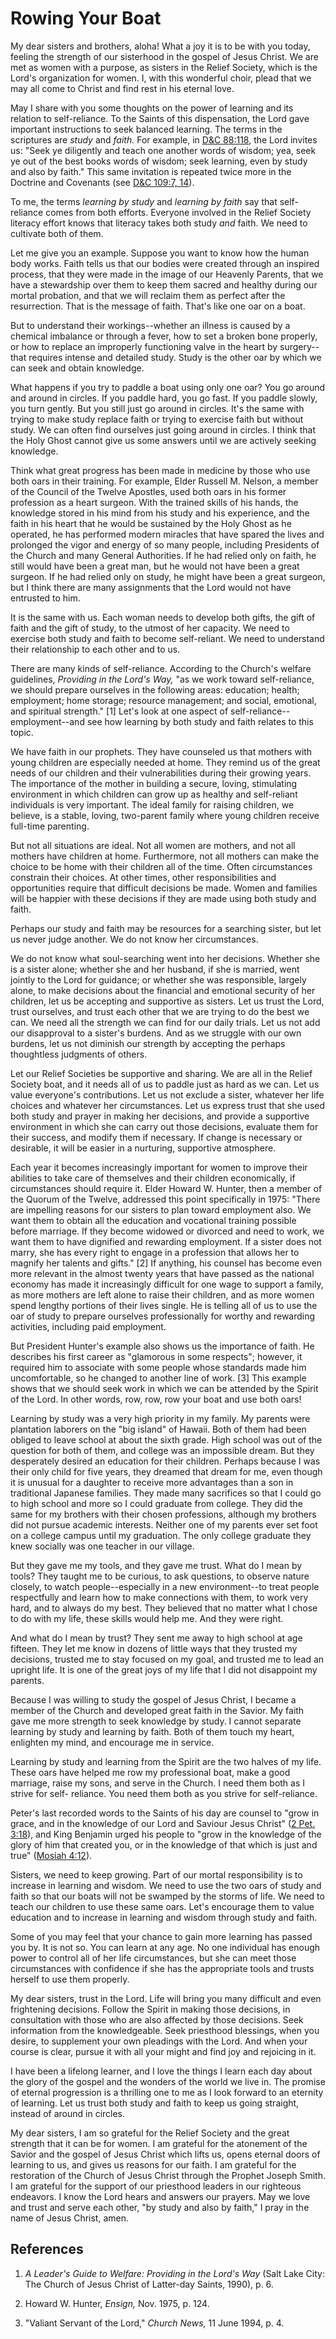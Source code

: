 # Rowing Your Boat

My dear sisters and brothers, aloha! What a joy it is to be with you today,
feeling the strength of our sisterhood in the gospel of Jesus Christ. We are
met as women with a purpose, as sisters in the Relief Society, which is the
Lord's organization for women. I, with this wonderful choir, plead that we may
all come to Christ and find rest in his eternal love.

May I share with you some thoughts on the power of learning and its relation
to self-reliance. To the Saints of this dispensation, the Lord gave important
instructions to seek balanced learning. The terms in the scriptures are
_study_ and _faith._ For example, in [D&amp;C
88:118](https://www.lds.org/scriptures/dc-testament/dc/88.118?lang=eng#117),
the Lord invites us: "Seek ye diligently and teach one another words of
wisdom; yea, seek ye out of the best books words of wisdom; seek learning,
even by study and also by faith." This same invitation is repeated twice more
in the Doctrine and Covenants (see [D&amp;C 109:7,
14](https://www.lds.org/scriptures/dc-testament/dc/109.7%2C14?lang=eng#6)).

To me, the terms _learning by study_ and _learning by faith_ say that self-
reliance comes from both efforts. Everyone involved in the Relief Society
literacy effort knows that literacy takes both study _and_ faith. We need to
cultivate both of them.

Let me give you an example. Suppose you want to know how the human body works.
Faith tells us that our bodies were created through an inspired process, that
they were made in the image of our Heavenly Parents, that we have a
stewardship over them to keep them sacred and healthy during our mortal
probation, and that we will reclaim them as perfect after the resurrection.
That is the message of faith. That's like one oar on a boat.

But to understand their workings--whether an illness is caused by a chemical
imbalance or through a fever, how to set a broken bone properly, or how to
replace an improperly functioning valve in the heart by surgery--that requires
intense and detailed study. Study is the other oar by which we can seek and
obtain knowledge.

What happens if you try to paddle a boat using only one oar? You go around and
around in circles. If you paddle hard, you go fast. If you paddle slowly, you
turn gently. But you still just go around in circles. It's the same with
trying to make study replace faith or trying to exercise faith but without
study. We can often find ourselves just going around in circles. I think that
the Holy Ghost cannot give us some answers until we are actively seeking
knowledge.

Think what great progress has been made in medicine by those who use both oars
in their training. For example, Elder Russell M. Nelson, a member of the
Council of the Twelve Apostles, used both oars in his former profession as a
heart surgeon. With the trained skills of his hands, the knowledge stored in
his mind from his study and his experience, and the faith in his heart that he
would be sustained by the Holy Ghost as he operated, he has performed modern
miracles that have spared the lives and prolonged the vigor and energy of so
many people, including Presidents of the Church and many General Authorities.
If he had relied only on faith, he still would have been a great man, but he
would not have been a great surgeon. If he had relied only on study, he might
have been a great surgeon, but I think there are many assignments that the
Lord would not have entrusted to him.

It is the same with us. Each woman needs to develop both gifts, the gift of
faith and the gift of study, to the utmost of her capacity. We need to
exercise both study and faith to become self-reliant. We need to understand
their relationship to each other and to us.

There are many kinds of self-reliance. According to the Church's welfare
guidelines, _Providing in the Lord's Way,_ "as we work toward self-reliance,
we should prepare ourselves in the following areas: education; health;
employment; home storage; resource management; and social, emotional, and
spiritual strength." [1]  Let's look at one aspect of self-reliance--
employment--and see how learning by both study and faith relates to this
topic.

We have faith in our prophets. They have counseled us that mothers with young
children are especially needed at home. They remind us of the great needs of
our children and their vulnerabilities during their growing years. The
importance of the mother in building a secure, loving, stimulating environment
in which children can grow up as healthy and self-reliant individuals is very
important. The ideal family for raising children, we believe, is a stable,
loving, two-parent family where young children receive full-time parenting.

But not all situations are ideal. Not all women are mothers, and not all
mothers have children at home. Furthermore, not all mothers can make the
choice to be home with their children all of the time. Often circumstances
constrain their choices. At other times, other responsibilities and
opportunities require that difficult decisions be made. Women and families
will be happier with these decisions if they are made using both study and
faith.

Perhaps our study and faith may be resources for a searching sister, but let
us never judge another. We do not know her circumstances.

We do not know what soul-searching went into her decisions. Whether she is a
sister alone; whether she and her husband, if she is married, went jointly to
the Lord for guidance; or whether she was responsible, largely alone, to make
decisions about the financial and emotional security of her children, let us
be accepting and supportive as sisters. Let us trust the Lord, trust
ourselves, and trust each other that we are trying to do the best we can. We
need all the strength we can find for our daily trials. Let us not add our
disapproval to a sister's burdens. And as we struggle with our own burdens,
let us not diminish our strength by accepting the perhaps thoughtless
judgments of others.

Let our Relief Societies be supportive and sharing. We are all in the Relief
Society boat, and it needs all of us to paddle just as hard as we can. Let us
value everyone's contributions. Let us not exclude a sister, whatever her life
choices and whatever her circumstances. Let us express trust that she used
both study and prayer in making her decisions, and provide a supportive
environment in which she can carry out those decisions, evaluate them for
their success, and modify them if necessary. If change is necessary or
desirable, it will be easier in a nurturing, supportive atmosphere.

Each year it becomes increasingly important for women to improve their
abilities to take care of themselves and their children economically, if
circumstances should require it. Elder Howard W. Hunter, then a member of the
Quorum of the Twelve, addressed this point specifically in 1975: "There are
impelling reasons for our sisters to plan toward employment also. We want them
to obtain all the education and vocational training possible before marriage.
If they become widowed or divorced and need to work, we want them to have
dignified and rewarding employment. If a sister does not marry, she has every
right to engage in a profession that allows her to magnify her talents and
gifts." [2]  If anything, his counsel has become even more relevant in the
almost twenty years that have passed as the national economy has made it
increasingly difficult for one wage to support a family, as more mothers are
left alone to raise their children, and as more women spend lengthy portions
of their lives single. He is telling all of us to use the oar of study to
prepare ourselves professionally for worthy and rewarding activities,
including paid employment.

But President Hunter's example also shows us the importance of faith. He
describes his first career as "glamorous in some respects"; however, it
required him to associate with some people whose standards made him
uncomfortable, so he changed to another line of work. [3]  This example shows
that we should seek work in which we can be attended by the Spirit of the
Lord. In other words, row, row, row your boat and use both oars!

Learning by study was a very high priority in my family. My parents were
plantation laborers on the "big island" of Hawaii. Both of them had been
obliged to leave school at about the sixth grade. High school was out of the
question for both of them, and college was an impossible dream. But they
desperately desired an education for their children. Perhaps because I was
their only child for five years, they dreamed that dream for me, even though
it is unusual for a daughter to receive more advantages than a son in
traditional Japanese families. They made many sacrifices so that I could go to
high school and more so I could graduate from college. They did the same for
my brothers with their chosen professions, although my brothers did not pursue
academic interests. Neither one of my parents ever set foot on a college
campus until my graduation. The only college graduate they knew socially was
one teacher in our village.

But they gave me my tools, and they gave me trust. What do I mean by tools?
They taught me to be curious, to ask questions, to observe nature closely, to
watch people--especially in a new environment--to treat people respectfully
and learn how to make connections with them, to work very hard, and to always
do my best. They believed that no matter what I chose to do with my life,
these skills would help me. And they were right.

And what do I mean by trust? They sent me away to high school at age fifteen.
They let me know in dozens of little ways that they trusted my decisions,
trusted me to stay focused on my goal, and trusted me to lead an upright life.
It is one of the great joys of my life that I did not disappoint my parents.

Because I was willing to study the gospel of Jesus Christ, I became a member
of the Church and developed great faith in the Savior. My faith gave me more
strength to seek knowledge by study. I cannot separate learning by study and
learning by faith. Both of them touch my heart, enlighten my mind, and
encourage me in service.

Learning by study and learning from the Spirit are the two halves of my life.
These oars have helped me row my professional boat, make a good marriage,
raise my sons, and serve in the Church. I need them both as I strive for self-
reliance. You need them both as you strive for self-reliance.

Peter's last recorded words to the Saints of his day are counsel to "grow in
grace, and in the knowledge of our Lord and Saviour Jesus Christ" ([2 Pet.
3:18](https://www.lds.org/scriptures/nt/2-pet/3.18?lang=eng#17)), and King
Benjamin urged his people to "grow in the knowledge of the glory of him that
created you, or in the knowledge of that which is just and true" ([Mosiah
4:12](https://www.lds.org/scriptures/bofm/mosiah/4.12?lang=eng#11)).

Sisters, we need to keep growing. Part of our mortal responsibility is to
increase in learning and wisdom. We need to use the two oars of study and
faith so that our boats will not be swamped by the storms of life. We need to
teach our children to use these same oars. Let's encourage them to value
education and to increase in learning and wisdom through study and faith.

Some of you may feel that your chance to gain more learning has passed you by.
It is not so. You can learn at any age. No one individual has enough power to
control all of her life circumstances, but she can meet those circumstances
with confidence if she has the appropriate tools and trusts herself to use
them properly.

My dear sisters, trust in the Lord. Life will bring you many difficult and
even frightening decisions. Follow the Spirit in making those decisions, in
consultation with those who are also affected by those decisions. Seek
information from the knowledgeable. Seek priesthood blessings, when you
desire, to supplement your own pleadings with the Lord. And when your course
is clear, pursue it with all your might and find joy and rejoicing in it.

I have been a lifelong learner, and I love the things I learn each day about
the glory of the gospel and the wonders of the world we live in. The promise
of eternal progression is a thrilling one to me as I look forward to an
eternity of learning. Let us trust both study and faith to keep us going
straight, instead of around in circles.

My dear sisters, I am so grateful for the Relief Society and the great
strength that it can be for women. I am grateful for the atonement of the
Savior and the gospel of Jesus Christ which lifts us, opens eternal doors of
learning to us, and gives us reasons for our faith. I am grateful for the
restoration of the Church of Jesus Christ through the Prophet Joseph Smith. I
am grateful for the support of our priesthood leaders in our righteous
endeavors. I know the Lord hears and answers our prayers. May we love and
trust and serve each other, "by study and also by faith," I pray in the name
of Jesus Christ, amen.

## References

  1.   _A Leader's Guide to Welfare: Providing in the Lord's Way_ (Salt Lake City: The Church of Jesus Christ of Latter-day Saints, 1990), p. 6.

  2.  Howard W. Hunter, _Ensign,_ Nov. 1975, p. 124.

  3.  "Valiant Servant of the Lord," _Church News,_ 11 June 1994, p. 4.

